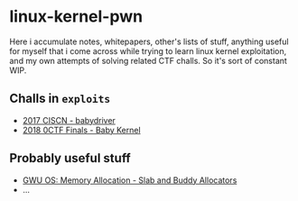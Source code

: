 # linux-kernel-pwn

Here i accumulate notes, whitepapers, other's lists of stuff, anything useful for myself that i come across while trying to learn linux kernel exploitation, and my own attempts of solving related CTF challs. So it's sort of constant WIP.

## Challs in `exploits`

- [2017 CISCN - babydriver](https://github.com/pr0cf5/kernel-exploit-practice/tree/master/babydriver)
- [2018 0CTF Finals - Baby Kernel](https://github.com/ctf-wiki/ctf-challenges/tree/master/pwn/kernel/0CTF2018-baby)

## Probably useful stuff

- [GWU OS: Memory Allocation - Slab and Buddy Allocators](https://www.youtube.com/watch?v=DRAHRJEAEso)
- ...
